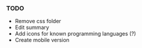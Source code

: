 ### TODO
* Remove css folder
* Edit summary
* Add icons for known programming languages (?)
* Create mobile version
